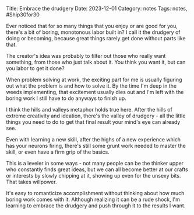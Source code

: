 Title: Embrace the drudgery
Date: 2023-12-01
Category: notes
Tags: notes, #Ship30for30

Ever noticed that for so many things that you enjoy or are good for you, there's a bit of boring, monotonous labor built in? I call it the drudgery of doing or becoming, because great things rarely get done without parts like that. 

The creator's idea was probably to filter out those who really want something, from those who just talk about it. You think you want it, but can you labor to get it done?

When problem solving at work, the exciting part for me is usually figuring out what the problem is and how to solve it. By the time I'm deep in the weeds implementing, that excitement usually dies out and I'm left with the boring work I still have to do anyways to finish up.

I think the hills and valleys metaphor holds true here. After the hills of extreme creativity and ideation, there's the valley of drudgery - all the little things you need to do to get that final result your mind's eye can already see.

Even with learning a new skill, after the highs of a new experience which has your neurons firing, there's still some grunt work needed to master the skill, or even have a firm grip of the basics.

This is a leveler in some ways - not many people can be the thinker upper who constantly finds great ideas, but we can all become better at our crafts or interests by slowly chipping at it, showing up even for the unsexy bits. That takes willpower.

It's easy to romanticize accomplishment without thinking about how much boring work comes with it. Although realizing it can be a rude shock, I'm learning to embrace the drudgery and push through it to the results I want.